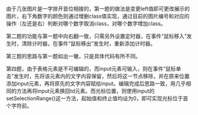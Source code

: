 由于几张图片是一字排开首位相接的，第一题的做法是变更left值即可更改展示的图片，右下角数字的颜色则通过增删class值实现，通过目前的图片编号和对应的操作（左还是右）判断对哪个数字取消class，对哪个数字增加class。

第二题的功能与第一题中向右翻一致，只需另外设置定时器，在事件“鼠标移入”发生时，清除计时器，在事件“鼠标移出”发生时，重新添加计时器。

第三题的思路与第一题如出一辙，只是具体代码有所不同。

第四题，由于表格元素是不可编辑的，而input元素可输入，则在事件“鼠标单击”发生时，先将该元素内的文字内容保留，然后将这一节点移除，并在原来位置添加input元素，再将原先的文字内容赋给input。编辑完成后思路一致，用几乎相同的方法再将input元素换回td元素。而光标位置，则使用input的setSelectionRange()这一方法，起始值和终止值均设为0，即可实现光标位于首个字符前。